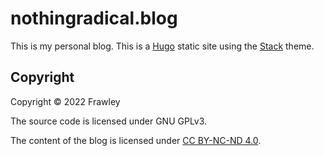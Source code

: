 # nothingradical.blog

This is my personal blog. This is a [Hugo](https://gohugo.io/) static site
using the [Stack](https://github.com/CaiJimmy/hugo-theme-stack) theme.

## Copyright

Copyright © 2022 Frawley

The source code is licensed under GNU GPLv3.

The content of the blog is licensed under [CC BY-NC-ND
4.0](http://creativecommons.org/licenses/by-nc-nd/4.0/).
